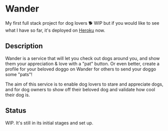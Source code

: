 # Wander
My first full stack project for dog lovers 🐕
WIP but if you would like to see what I have so far, it's deployed on [Heroku](https://wander-love.herokuapp.com/) now.

## Description
Wander is a service that will let you check out dogs around you, and show them your appreciation & love with a "pat" button. Or even better, create a profile for your beloved doggo on Wander for others to send your doggo some "pats"!

The aim of this service is to enable dog lovers to stare and appreciate dogs, and for dog owners to show off their beloved dog and validate how cool their dog is.

## Status
WIP. It's still in its initial stages and set up.